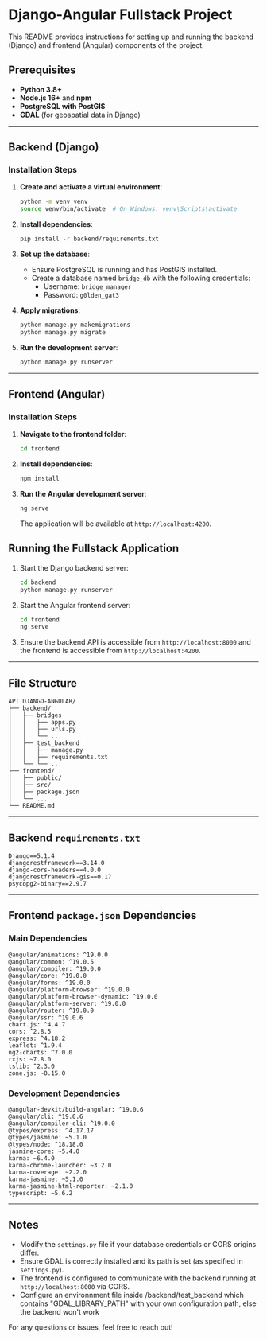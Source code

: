 # Django-Angular Fullstack Project

This README provides instructions for setting up and running the backend (Django) and frontend (Angular) components of the project.

## Prerequisites
- **Python 3.8+**
- **Node.js 16+** and **npm**
- **PostgreSQL with PostGIS**
- **GDAL** (for geospatial data in Django)

---

## Backend (Django)

### Installation Steps

1. **Create and activate a virtual environment**:
   ```bash
   python -m venv venv
   source venv/bin/activate  # On Windows: venv\Scripts\activate
   ```

2. **Install dependencies**:
   ```bash
   pip install -r backend/requirements.txt
   ```

3. **Set up the database**:
   - Ensure PostgreSQL is running and has PostGIS installed.
   - Create a database named `bridge_db` with the following credentials:
     - Username: `bridge_manager`
     - Password: `g0lden_gat3`

4. **Apply migrations**:
   ```bash
   python manage.py makemigrations
   python manage.py migrate
   ```

5. **Run the development server**:
   ```bash
   python manage.py runserver
   ```

---

## Frontend (Angular)

### Installation Steps

1. **Navigate to the frontend folder**:
   ```bash
   cd frontend
   ```

2. **Install dependencies**:
   ```bash
   npm install
   ```

3. **Run the Angular development server**:
   ```bash
   ng serve
   ```
   The application will be available at `http://localhost:4200`.


## Running the Fullstack Application

1. Start the Django backend server:
   ```bash
   cd backend
   python manage.py runserver
   ```

2. Start the Angular frontend server:
   ```bash
   cd frontend
   ng serve
   ```

3. Ensure the backend API is accessible from `http://localhost:8000` and the frontend is accessible from `http://localhost:4200`.

---

## File Structure

```plaintext
API DJANGO-ANGULAR/
├── backend/
│   ├── bridges
│   │   ├── apps.py
│   │   ├── urls.py
│   │   └── ...
│   ├── test_backend
│   │   ├── manage.py
│   │   ├── requirements.txt
│   └── └── ...
├── frontend/
│   ├── public/
│   ├── src/
│   ├── package.json
│   └── ...
└── README.md
```

---

## Backend `requirements.txt`
```plaintext
Django==5.1.4
djangorestframework==3.14.0
django-cors-headers==4.0.0
djangorestframework-gis==0.17
psycopg2-binary==2.9.7
```

---

## Frontend `package.json` Dependencies

### Main Dependencies

```plaintext
@angular/animations: ^19.0.0
@angular/common: ^19.0.5
@angular/compiler: ^19.0.0
@angular/core: ^19.0.0
@angular/forms: ^19.0.0
@angular/platform-browser: ^19.0.0
@angular/platform-browser-dynamic: ^19.0.0
@angular/platform-server: ^19.0.0
@angular/router: ^19.0.0
@angular/ssr: ^19.0.6
chart.js: ^4.4.7
cors: ^2.8.5
express: ^4.18.2
leaflet: ^1.9.4
ng2-charts: ^7.0.0
rxjs: ~7.8.0
tslib: ^2.3.0
zone.js: ~0.15.0
```

### Development Dependencies

```plaintext
@angular-devkit/build-angular: ^19.0.6
@angular/cli: ^19.0.6
@angular/compiler-cli: ^19.0.0
@types/express: ^4.17.17
@types/jasmine: ~5.1.0
@types/node: ^18.18.0
jasmine-core: ~5.4.0
karma: ~6.4.0
karma-chrome-launcher: ~3.2.0
karma-coverage: ~2.2.0
karma-jasmine: ~5.1.0
karma-jasmine-html-reporter: ~2.1.0
typescript: ~5.6.2
```

---

## Notes
- Modify the `settings.py` file if your database credentials or CORS origins differ.
- Ensure GDAL is correctly installed and its path is set (as specified in `settings.py`).
- The frontend is configured to communicate with the backend running at `http://localhost:8000` via CORS.
- Configure an environnment file inside /backend/test_backend which contains "GDAL_LIBRARY_PATH" with your own configuration path, else the backend won't work

For any questions or issues, feel free to reach out!

